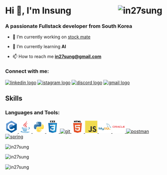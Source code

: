 # Hi 👋, I'm Insung <img align="right" src="https://komarev.com/ghpvc/?username=in27sung&label=Profile%20views&color=e31b1b&style=plastic" alt="in27sung" />


<h3 align="left">A passionate Fullstack developer from South Korea </h3> 

- 🔭 I’m currently working on [stock mate](https://c7d2408t1p1.itwillbs.com/)

- 🌱 I’m currently learning **AI**

- 📫 How to reach me **in27sung@gmail.com**

<h3 align="left">Connect with me:</h3>
<p align="left">
<a href="https://linkedin.com/in/insung-hwang-104969244" target="blank"><img align="center" src="https://raw.githubusercontent.com/maurodesouza/profile-readme-generator/master/src/assets/icons/social/linkedin/default.svg" alt="linkedin logo" height="30" width="40" /></a>
<a href="https://instagram.com/in95sung" target="blank"><img align="center" src="https://raw.githubusercontent.com/rahuldkjain/github-profile-readme-generator/master/src/images/icons/Social/instagram.svg" alt="istagram logo" height="30" width="40" /></a>
<a href="https://discordapp.com/users/1076007346444181574" target="blank"><img align="center" src="https://raw.githubusercontent.com/maurodesouza/profile-readme-generator/master/src/assets/icons/social/discord/default.svg" alt="discord logo" height="30" width="40" /></a>
<a href="in27sung@gmail.com" target="_blank"><img align="center" src="https://raw.githubusercontent.com/maurodesouza/profile-readme-generator/master/src/assets/icons/social/gmail/default.svg" height="30" width="40"  alt="gmail logo" /></a>
</p>




## Skills
<h3 align="left">Languages and Tools:</h3>
<p align="left"> 
<a href="https://www.cprogramming.com/" target="_blank" rel="noreferrer"> 
<img src="https://raw.githubusercontent.com/devicons/devicon/master/icons/c/c-original.svg" alt="c" width="40" height="40"/> </a> 
<a href="https://www.java.com" target="_blank" rel="noreferrer"> 
<img src="https://raw.githubusercontent.com/devicons/devicon/master/icons/java/java-original.svg" alt="java" width="40" height="40"/> </a>
<a href="https://www.python.org" target="_blank" rel="noreferrer"> 
<img src="https://raw.githubusercontent.com/devicons/devicon/master/icons/python/python-original.svg" alt="python" width="40" height="40"/> </a>
<a href="https://www.w3schools.com/css/" target="_blank" rel="noreferrer" text-decoration: none> 
<img src="https://raw.githubusercontent.com/devicons/devicon/master/icons/css3/css3-original-wordmark.svg" alt="css3" width="40" height="40"/> </a> 
<a href="https://git-scm.com/" target="_blank" rel="noreferrer"> 
<img src="https://www.vectorlogo.zone/logos/git-scm/git-scm-icon.svg" alt="git" width="40" height="40"/> </a> 
<a href="https://www.w3.org/html/" target="_blank" rel="noreferrer"> 
<img src="https://raw.githubusercontent.com/devicons/devicon/master/icons/html5/html5-original-wordmark.svg" alt="html5" width="40" height="40"/> </a> 
 
<a href="https://developer.mozilla.org/en-US/docs/Web/JavaScript" target="_blank" rel="noreferrer"> 
<img src="https://raw.githubusercontent.com/devicons/devicon/master/icons/javascript/javascript-original.svg" alt="javascript" width="40" height="40"/> </a> 
<a href="https://www.mysql.com/" target="_blank" rel="noreferrer"> 
<img src="https://raw.githubusercontent.com/devicons/devicon/master/icons/mysql/mysql-original-wordmark.svg" alt="mysql" width="40" height="40"/> </a> 
<a href="https://www.oracle.com/" target="_blank" rel="noreferrer"> 
<img src="https://raw.githubusercontent.com/devicons/devicon/master/icons/oracle/oracle-original.svg" alt="oracle" width="40" height="40"/> </a> 
<a href="https://postman.com" target="_blank" rel="noreferrer"> 
<img src="https://www.vectorlogo.zone/logos/getpostman/getpostman-icon.svg" alt="postman" width="40" height="40"/> </a> 
 
<a href="https://spring.io/" target="_blank" rel="noreferrer"> 
<img src="https://www.vectorlogo.zone/logos/springio/springio-icon.svg" alt="spring" width="40" height="40"/> </a> </p>

<p><img align="center" src="https://github-readme-stats.vercel.app/api/top-langs?username=in27sung&show_icons=true&locale=en&layout=compact" alt="in27sung" /></p>

<p><img align="center" src="https://github-readme-stats.vercel.app/api?username=in27sung&show_icons=true&locale=en" width="480" alt="in27sung" />

<p><img align="center" src="https://github-readme-streak-stats.herokuapp.com/?user=in27sung&theme=default" alt="in27sung" width="480" height=""/></p>
